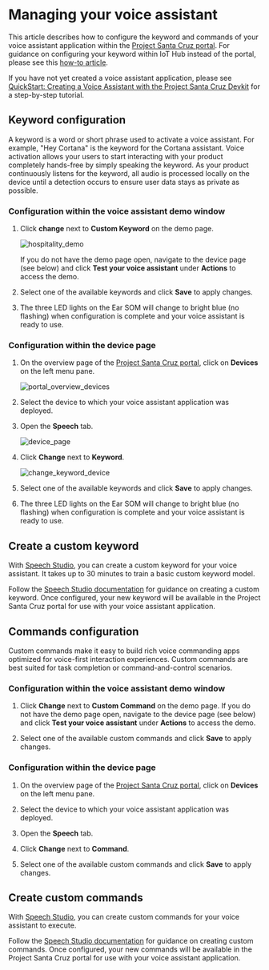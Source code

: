 # Managing your voice assistant

This article describes how to configure the keyword and commands of your voice assistant application within the [Project Santa Cruz portal](https://go.microsoft.com/fwlink/?linkid=2135819). For guidance on configuring your keyword within IoT Hub instead of the portal, please see this [how-to article](https://github.com/microsoft/Project-Santa-Cruz-Preview/blob/main/user-guides/prototyping/how-tos/speech/manage-voice-assistant-using-iot-hub.md).

If you have not yet created a voice assistant application, please see [QuickStart: Creating a Voice Assistant with the Project Santa Cruz Devkit](../../nocode-speech.md) for a step-by-step tutorial.

## Keyword configuration

A keyword is a word or short phrase used to activate a voice assistant. For example, "Hey Cortana" is the keyword for the Cortana assistant. Voice activation allows your users to start interacting with your product completely hands-free by simply speaking the keyword. As your product continuously listens for the keyword, all audio is processed locally on the device until a detection occurs to ensure user data stays as private as possible.

### Configuration within the voice assistant demo window

1. Click **change** next to **Custom Keyword** on the demo page.

    ![hospitality_demo](https://github.com/microsoft/Project-Santa-Cruz-Private-Preview/blob/main/user-guides/prototyping/how-tos/speech/article_images/speech_hospitality_demo.png)

    If you do not have the demo page open, navigate to the device page (see below) and click **Test your voice assistant** under **Actions** to access the demo.

1. Select one of the available keywords and click **Save** to apply changes.

1. The three LED lights on the Ear SOM will change to bright blue (no flashing) when configuration is complete and your voice assistant is ready to use.

### Configuration within the device page

1. On the overview page of the [Project Santa Cruz portal](https://go.microsoft.com/fwlink/?linkid=2135819), click on **Devices** on the left menu pane.

    ![portal_overview_devices](https://github.com/microsoft/Project-Santa-Cruz-Private-Preview/blob/main/user-guides/prototyping/how-tos/speech/article_images/speech_portal_overview_devices.png)

1. Select the device to which your voice assistant application was deployed.

1. Open the **Speech** tab.

    ![device_page](https://github.com/microsoft/Project-Santa-Cruz-Private-Preview/blob/main/user-guides/prototyping/how-tos/speech/article_images/speech_device_page.png)

1. Click **Change** next to **Keyword**.

    ![change_keyword_device](https://github.com/microsoft/Project-Santa-Cruz-Private-Preview/blob/main/user-guides/prototyping/how-tos/speech/article_images/speech_change_keyword_device.png)

1. Select one of the available keywords and click **Save** to apply changes.

1. The three LED lights on the Ear SOM will change to bright blue (no flashing) when configuration is complete and your voice assistant is ready to use.

## Create a custom keyword

With [Speech Studio](https://speech.microsoft.com/), you can create a custom keyword for your voice assistant. It takes up to 30 minutes to train a basic custom keyword model.

Follow the [Speech Studio documentation](https://docs.microsoft.com/en-us/azure/cognitive-services/speech-service/speech-devices-sdk-create-kws) for guidance on creating a custom keyword. Once configured, your new keyword will be available in the Project Santa Cruz portal for use with your voice assistant application.

## Commands configuration

Custom commands make it easy to build rich voice commanding apps optimized for voice-first interaction experiences. Custom commands are best suited for task completion or command-and-control scenarios.

### Configuration within the voice assistant demo window

1. Click **Change** next to **Custom Command** on the demo page. If you do not have the demo page open, navigate to the device page (see below) and click **Test your voice assistant** under **Actions** to access the demo.

1. Select one of the available custom commands and click **Save** to apply changes.

### Configuration within the device page

1. On the overview page of the [Project Santa Cruz portal](https://go.microsoft.com/fwlink/?linkid=2135819), click on **Devices** on the left menu pane.

1. Select the device to which your voice assistant application was deployed.

1. Open the **Speech** tab.

1. Click **Change** next to **Command**.

1. Select one of the available custom commands and click **Save** to apply changes.

## Create custom commands

With [Speech Studio](https://speech.microsoft.com/), you can create custom commands for your voice assistant to execute.

Follow the [Speech Studio documentation](https://docs.microsoft.com/en-us/azure/cognitive-services/speech-service/quickstart-custom-commands-application) for guidance on creating custom commands. Once configured, your new commands will be available in the Project Santa Cruz portal for use with your voice assistant application.
